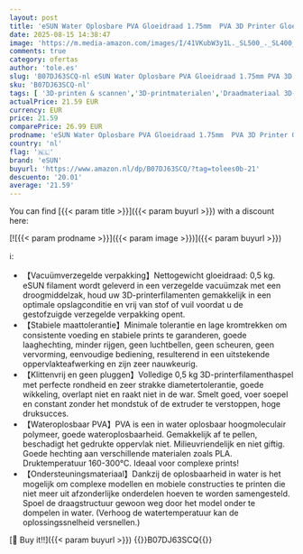 ```yaml
---
layout: post
title: 'eSUN Water Oplosbare PVA Gloeidraad 1.75mm  PVA 3D Printer Gloeidraad  Dimensionale Nauwkeurigheid +/- 0.05mm  0.5KG  1.1 LBS  Spoel 3D Printen Materiaal voor 3D Printer  Natuurlijk'
date: 2025-08-15 14:38:47
image: 'https://m.media-amazon.com/images/I/41VKubW3y1L._SL500_._SL400_.jpg'
comments: true
category: ofertas
author: 'tole.es'
slug: 'B07DJ63SCQ-nl eSUN Water Oplosbare PVA Gloeidraad 1.75mm PVA 3D Printer...'
sku: 'B07DJ63SCQ-nl'
tags: [ '3D-printen & scannen','3D-printmaterialen','Draadmateriaal 3D-printers','Zakelijk, industrie & wetenschap','esun','🇳🇱', ]
actualPrice: 21.59 EUR
currency: EUR
price: 21.59
comparePrice: 26.99 EUR
prodname: 'eSUN Water Oplosbare PVA Gloeidraad 1.75mm  PVA 3D Printer Gloeidraad  Dimensionale Nauwkeurigheid +/- 0.05mm  0.5KG  1.1 LBS  Spoel 3D Printen Materiaal voor 3D Printer  Natuurlijk'
country: 'nl'
flag: '🇳🇱'
brand: 'eSUN'
buyurl: 'https://www.amazon.nl/dp/B07DJ63SCQ/?tag=tolees0b-21'
descuento: '20.01'
average: '21.59'
---
```


You can find [{{< param title >}}]({{< param buyurl >}}) with a discount here:

[![{{< param prodname >}}]({{< param image >}})]({{< param buyurl >}})

ℹ️:

- 【Vacuümverzegelde verpakking】Nettogewicht gloeidraad: 0,5 kg. eSUN filament wordt geleverd in een verzegelde vacuümzak met een droogmiddelzak, houd uw 3D-printerfilamenten gemakkelijk in een optimale opslagconditie en vrij van stof of vuil voordat u de gestofzuigde verzegelde verpakking opent.
- 【Stabiele maattolerantie】Minimale tolerantie en lage kromtrekken om consistente voeding en stabiele prints te garanderen, goede laaghechting, minder rijgen, geen luchtbellen, geen scheuren, geen vervorming, eenvoudige bediening, resulterend in een uitstekende oppervlakteafwerking en zijn zeer nauwkeurig.
- 【Klittenvrij en geen pluggen】Volledige 0,5 kg 3D-printerfilamenthaspel met perfecte rondheid en zeer strakke diametertolerantie, goede wikkeling, overlapt niet en raakt niet in de war. Smelt goed, voer soepel en constant zonder het mondstuk of de extruder te verstoppen, hoge druksucces.
- 【Wateroplosbaar PVA】PVA is een in water oplosbaar hoogmoleculair polymeer, goede wateroplosbaarheid. Gemakkelijk af te pellen, beschadigt het gedrukte oppervlak niet. Milieuvriendelijk en niet giftig. Goede hechting aan verschillende materialen zoals PLA. Druktemperatuur 160-300°C. Ideaal voor complexe prints!
- 【Ondersteuningsmateriaal】Dankzij de oplosbaarheid in water is het mogelijk om complexe modellen en mobiele constructies te printen die niet meer uit afzonderlijke onderdelen hoeven te worden samengesteld. Spoel de draagstructuur gewoon weg door het model onder te dompelen in water. (Verhoog de watertemperatuur kan de oplossingssnelheid versnellen.)

[🛒 Buy it!!]({{< param buyurl >}})
{{<world>}}B07DJ63SCQ{{</world>}}
